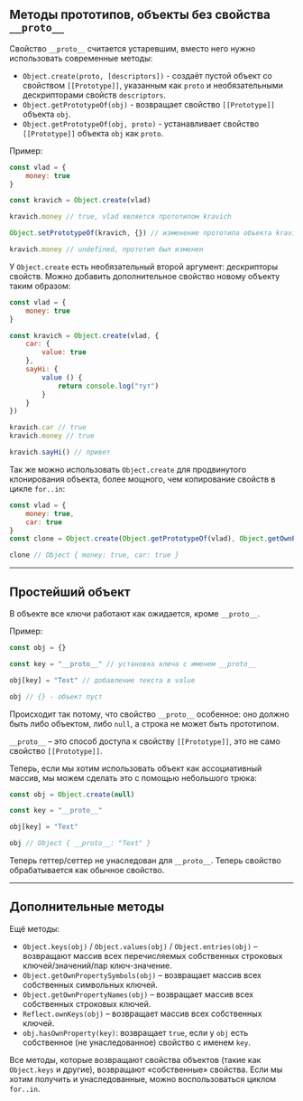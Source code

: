 ## Методы прототипов, объекты без свойства `__proto__`

Свойство `__proto__` считается устаревшим, вместо него нужно использовать современные методы: 

* `Object.create(proto, [descriptors])` - создаёт пустой объект со свойством `[[Prototype]]`, указанным как `proto` и необязательными дескрипторами свойств `descriptors`.
* `Object.getPrototypeOf(obj)` - возвращает свойство `[[Prototype]]` объекта `obj`.
* `Object.getPrototypeOf(obj, proto)` - устанавливает свойство `[[Prototype]]` объекта `obj` как `proto`.

Пример: 

```javascript
const vlad = {
    money: true
}

const kravich = Object.create(vlad)

kravich.money // true, vlad является прототипом kravich

Object.setPrototypeOf(kravich, {}) // изменение прототипа объекта kravich на {}

kravich.money // undefined, прототип был изменен
```

У `Object.create` есть необязательный второй аргумент: дескрипторы свойств. Можно добавить дополнительное свойство новому объекту таким образом:

```javascript
const vlad = {
    money: true
}

const kravich = Object.create(vlad, {
    car: {
        value: true
    },
    sayHi: {
        value () {
            return console.log("тут")
        }
    }
})

kravich.car // true
kravich.money // true

kravich.sayHi() // привет
```

Так же можно использовать `Object.create` для продвинутого клонирования объекта, более мощного, чем копирование свойств в цикле `for..in`:

```javascript
const vlad = {
    money: true,
    car: true
}
const clone = Object.create(Object.getPrototypeOf(vlad), Object.getOwnPropertyDescriptors(vlad))

clone // Object { money: true, car: true }
```
***

## Простейший объект

В объекте все ключи работают как ожидается, кроме `__proto__`.

Пример: 

```javascript
const obj = {}

const key = "__proto__" // установка ключа с именем __proto__

obj[key] = "Text" // добавление текста в value

obj // {} - объект пуст
```

Происходит так потому, что свойство `__proto__` особенное: оно должно быть либо объектом, либо `null`, а строка не может быть прототипом.

`__proto__` – это способ доступа к свойству `[[Prototype]]`, это не само свойство `[[Prototype]]`.

Теперь, если мы хотим использовать объект как ассоциативный массив, мы можем сделать это с помощью небольшого трюка:

```javascript
const obj = Object.create(null)

const key = "__proto__"

obj[key] = "Text"

obj // Object { __proto__: "Text" }
```

Теперь геттер/сеттер не унаследован для `__proto__`. Теперь свойство обрабатывается как обычное свойство.
***

## Дополнительные методы

Ещё методы: 


* `Object.keys(obj)` / `Object.values(obj)` / `Object.entries(obj)` – возвращают массив всех перечисляемых собственных строковых ключей/значений/пар ключ-значение.
* `Object.getOwnPropertySymbols(obj)` – возвращает массив всех собственных символьных ключей.
* `Object.getOwnPropertyNames(obj)` – возвращает массив всех собственных строковых ключей.
* `Reflect.ownKeys(obj)` – возвращает массив всех собственных ключей.
* `obj.hasOwnProperty(key)`: возвращает `true`, если у `obj` есть собственное (не унаследованное) свойство с именем `key`.

Все методы, которые возвращают свойства объектов (такие как `Object.keys` и другие), возвращают «собственные» свойства. Если мы хотим получить и унаследованные, можно воспользоваться циклом `for..in`.